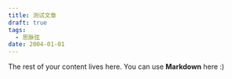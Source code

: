 ```yaml
---
title: 测试文章
draft: true
tags:
  - 思脉弦
date: 2004-01-01
---
```

 
The rest of your content lives here. You can use **Markdown** here :)
